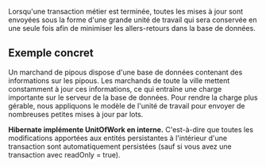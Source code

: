 Lorsqu'une transaction métier est terminée, toutes les mises à jour sont envoyées sous la forme d'une grande unité de
travail qui sera conservée en une seule fois afin de minimiser les allers-retours dans la base de données.

## Exemple concret

Un marchand de pipous dispose d'une base de données contenant des informations sur les pipous.
Les marchands de toute la ville mettent constamment à jour ces informations, ce qui entraîne une charge importante sur
le serveur de la base de données.
Pour rendre la charge plus gérable, nous appliquons le modèle de l'unité de travail pour envoyer de nombreuses petites
mises à jour par lots.

**Hibernate implémente UnitOfWork en interne.**
C'est-à-dire que toutes les modifications apportées aux entités persistantes  à l'intérieur d'une transaction sont
 automatiquement persistées (sauf si vous avez une transaction avec readOnly = true).